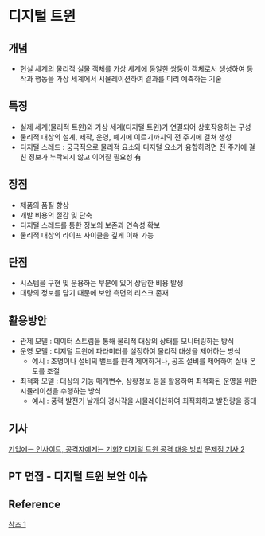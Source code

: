 # 디지털 트윈
## 개념
- 현실 세계의 물리적 실물 객체를 가상 세계에 동일한 쌍둥이 객체로서 생성하여 동작과 행동을 가상 세계에서 시뮬레이션하여 결과를 미리 예측하는 기술

## 특징
- 실제 세계(물리적 트윈)와 가상 세계(디지털 트윈)가 연결되어 상호작용하는 구성
- 물리적 대상의 설계, 제작, 운영, 폐기에 이르기까지의 전 주기에 걸쳐 생성
- 디지털 스레드 : 궁극적으로 물리적 요소와 디지털 요소가 융합하려면 전 주기에 걸친 정보가 누락되지 않고 이어질 필요성 有

## 장점
- 제품의 품질 향상
- 개발 비용의 절감 및 단축
- 디지털 스레드를 통한 정보의 보존과 연속성 확보
- 물리적 대상의 라이프 사이클을 깊게 이해 가능

## 단점
- 시스템을 구현 및 운용하는 부분에 있어 상당한 비용 발생
- 대량의 정보를 담기 때문에 보안 측면의 리스크 존재

## 활용방안
- 관제 모델 : 데이터 스트림을 통해 물리적 대상의 상태를 모니터링하는 방식
- 운영 모델 : 디지털 트윈에 파라미터를 설정하여 물리적 대상을 제어하는 방식
  - 예시 : 조명이나 설비의 밸브를 원격 제어하거나, 공조 설비를 제어하여 실내 온도를 조절
- 최적화 모델 : 대상의 기능 매개변수, 상황정보 등을 활용하여 최적화된 운영을 위한 시뮬레이션을 수행하는 방식
  - 예시 : 풍력 발전기 날개의 경사각을 시뮬레이션하여 최적화하고 발전량을 증대

## 기사
[기업에는 인사이트, 공격자에게는 기회? 디지털 트윈 공격 대응 방법](https://www.itworld.co.kr/news/268611)
[문제점 기사 2](https://www.ciokorea.com/news/268491)

## PT 면접 - 디지털 트윈 보안 이슈

## Reference
[참조 1](https://slaks1005.tistory.com/17)
